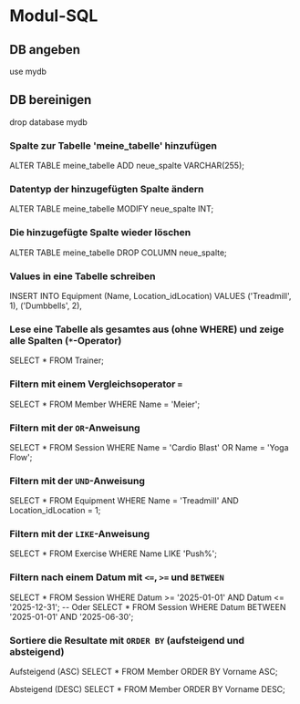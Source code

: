 # Modul-SQL


## DB angeben
use mydb

## DB bereinigen
drop database mydb

### Spalte zur Tabelle 'meine_tabelle' hinzufügen
ALTER TABLE meine_tabelle ADD neue_spalte VARCHAR(255);

### Datentyp der hinzugefügten Spalte ändern
ALTER TABLE meine_tabelle MODIFY neue_spalte INT;

### Die hinzugefügte Spalte wieder löschen
ALTER TABLE meine_tabelle DROP COLUMN neue_spalte;

### Values in eine Tabelle schreiben
INSERT INTO Equipment (Name, Location_idLocation) VALUES
('Treadmill', 1),
('Dumbbells', 2),

### Lese eine Tabelle als gesamtes aus (ohne WHERE) und zeige alle Spalten (`*`-Operator)
SELECT * FROM Trainer;

### Filtern mit einem Vergleichsoperator `=`
SELECT * FROM Member WHERE Name = 'Meier';

### Filtern mit der `OR`-Anweisung
SELECT * FROM Session WHERE Name = 'Cardio Blast' OR Name = 'Yoga Flow';

### Filtern mit der `UND`-Anweisung
SELECT * FROM Equipment WHERE Name = 'Treadmill' AND Location_idLocation = 1;

### Filtern mit der `LIKE`-Anweisung
SELECT * FROM Exercise WHERE Name LIKE 'Push%';

### Filtern nach einem Datum mit `<=`, `>=` und `BETWEEN`
SELECT * FROM Session WHERE Datum >= '2025-01-01' AND Datum <= '2025-12-31';
-- Oder
SELECT * FROM Session WHERE Datum BETWEEN '2025-01-01' AND '2025-06-30';

### Sortiere die Resultate mit `ORDER BY` (aufsteigend und absteigend)
Aufsteigend (ASC)
SELECT * FROM Member ORDER BY Vorname ASC;

Absteigend (DESC)
SELECT * FROM Member ORDER BY Vorname DESC;